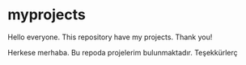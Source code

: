 # myprojects
Hello everyone. This repository have my projects. Thank you!

Herkese merhaba. Bu repoda projelerim bulunmaktadır. Teşekkürlerç
